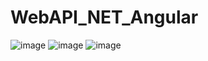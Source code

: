 # WebAPI_NET_Angular

![image](https://user-images.githubusercontent.com/86012214/194705282-6d63764a-d9b8-4601-b7fc-8441fd4757c6.png)
![image](https://user-images.githubusercontent.com/86012214/194705306-8b8c129a-9761-420c-b989-f062441d4418.png)
![image](https://user-images.githubusercontent.com/86012214/194705320-8b70bfe8-c69e-4848-a5a1-07b94eeb6d84.png)

